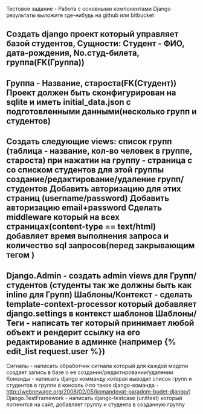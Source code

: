 Тестовое задание - Работа с основными компонентами Django
результаты выложите где-нибудь на github или bitbucket


Создать django проект который управляет базой студентов, Сущности:
Студент - ФИО, дата-рождения, No.студ-билета, группа(FK(Группа))
----------------------------------------
Группа - Название, староста(FK(Студент))
Проект должен быть сконфигурирован на sqlite и иметь initial_data.json
с подготовленными данными(несколько групп и студентов)
----------------------------------------
Создать следующие views:
список групп (таблица - название, кол-во человек в группе, староста)
при нажатии на группу - страница с со списком студентов для этой группы
создание/редактирование/удаление групп/студентов
Добавить авторизацию для этих страниц (username/password)
Добавить авторизацию email+password
Сделать middleware который на всех страницах(content-type ==
text/html) добавляет время выполнения запроса и количество sql
запросов(перед закрывающим тегом </body>)
-----------------------------------------
Django.Admin - создать admin views для Групп/студентов (студенты так
же должны быть как inline для Групп)
Шаблоны/Контекст - сделать template-context-processor который
добавляет django.settings в контекст шаблонов
Шаблоны/Теги - написать тег который принимает любой объект и рендерит
ссылку на его редактирование в админке (например {% edit_list
request.user %})
----------------------------------------
Сигналы - написать обработчик сигнала который для каждой модели
создает запись в базе о ее создании/редактировании/удалении
Команды - написать django комманду которая выводит список групп и
студентов в группе в консоль (что такое django-команда -
http://webnewage.org/2008/02/05/komandovat-paradom-budet-django/)
Django.TestFramework - написать django-testcase (unittest) который
логинится на сайт, добавляет группу и студента в созданную группу
